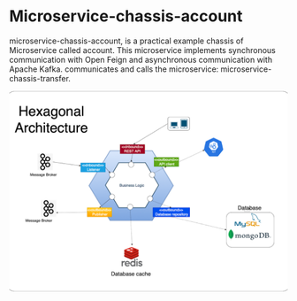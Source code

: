 # Microservice-chassis-account
microservice-chassis-account, is a practical example chassis of Microservice called account. This microservice implements synchronous communication with Open Feign and asynchronous communication with Apache Kafka. communicates and calls the microservice: microservice-chassis-transfer. 


![Image text](https://raw.githubusercontent.com/ebercruzf/microservice-chassis-account/main/docs/HexagonalArchitecture%20.png)


